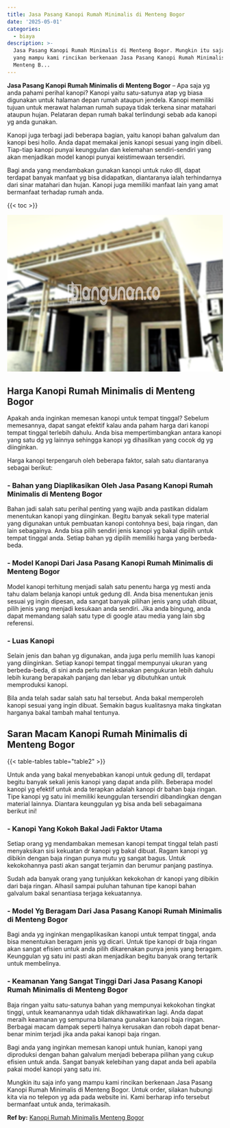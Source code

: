 ```yaml
---
title: Jasa Pasang Kanopi Rumah Minimalis di Menteng Bogor
date: '2025-05-01'
categories:
  - biaya
description: >-
  Jasa Pasang Kanopi Rumah Minimalis di Menteng Bogor. Mungkin itu saja info
  yang mampu kami rincikan berkenaan Jasa Pasang Kanopi Rumah Minimalis di
  Menteng B...
---
```


**Jasa Pasang Kanopi Rumah Minimalis di Menteng Bogor** – Apa saja yg anda pahami perihal kanopi? Kanopi yaitu satu-satunya atap yg biasa digunakan untuk halaman depan rumah ataupun jendela. Kanopi memiliki tujuan untuk merawat halaman rumah supaya tidak terkena sinar matahari ataupun hujan. Pelataran depan rumah bakal terlindungi sebab ada kanopi yg anda gunakan.

Kanopi juga terbagi jadi beberapa bagian, yaitu kanopi bahan galvalum dan kanopi besi hollo. Anda dapat memakai jenis kanopi sesuai yang ingin dibeli. Tiap-tiap kanopi punyai keunggulan dan kelemahan sendiri-sendiri yang akan menjadikan model kanopi punyai keistimewaan tersendiri.

Bagi anda yang mendambakan gunakan kanopi untuk ruko dll, dapat terdapat banyak manfaat yg bisa didapatkan, diantaranya ialah terhindarnya dari sinar matahari dan hujan. Kanopi juga memiliki manfaat lain yang amat bermanfaat terhadap rumah anda.

{{< toc >}}

![Jasa Pasang Kanopi Rumah Minimalis di Menteng Bogor](/images/harga-kanopi-minimalis-17.png)

## Harga Kanopi Rumah Minimalis di Menteng Bogor

Apakah anda inginkan memesan kanopi untuk tempat tinggal? Sebelum memesannya, dapat sangat efektif kalau anda paham harga dari kanopi tempat tinggal terlebih dahulu. Anda bisa mempertimbangkan antara kanopi yang satu dg yg lainnya sehingga kanopi yg dihasilkan yang cocok dg yg diinginkan.

Harga kanopi terpengaruh oleh beberapa faktor, salah satu diantaranya sebagai berikut:

### \- Bahan yang Diaplikasikan Oleh Jasa Pasang Kanopi Rumah Minimalis di Menteng Bogor

Bahan jadi salah satu perihal penting yang wajib anda pastikan didalam menentukan kanopi yang diinginkan. Begitu banyak sekali type material yang digunakan untuk pembuatan kanopi contohnya besi, baja ringan, dan lain sebagainya. Anda bisa pilih sendiri jenis kanopi yg bakal dipilih untuk tempat tinggal anda. Setiap bahan yg dipilih memiliki harga yang berbeda-beda.

### \- Model Kanopi Dari Jasa Pasang Kanopi Rumah Minimalis di Menteng Bogor

Model kanopi terhitung menjadi salah satu penentu harga yg mesti anda tahu dalam belanja kanopi untuk gedung dll. Anda bisa menentukan jenis sesuai yg ingin dipesan, ada sangat banyak pilihan jenis yang udah dibuat, pilih jenis yang menjadi kesukaan anda sendiri. Jika anda bingung, anda dapat memandang salah satu type di google atau media yang lain sbg referensi.

### \- Luas Kanopi

Selain jenis dan bahan yg digunakan, anda juga perlu memilih luas kanopi yang diinginkan. Setiap kanopi tempat tinggal mempunyai ukuran yang berbeda-beda, di sini anda perlu melaksanakan pengukuran lebih dahulu lebih kurang berapakah panjang dan lebar yg dibutuhkan untuk memproduksi kanopi.

Bila anda telah sadar salah satu hal tersebut. Anda bakal memperoleh kanopi sesuai yang ingin dibuat. Semakin bagus kualitasnya maka tingkatan harganya bakal tambah mahal tentunya.

## Saran Macam Kanopi Rumah Minimalis di Menteng Bogor

{{< table-tables table="table2" >}}

Untuk anda yang bakal menyebabkan kanopi untuk gedung dll, terdapat begitu banyak sekali jenis kanopi yang dapat anda pilih. Beberapa model kanopi yg efektif untuk anda terapkan adalah kanopi dr bahan baja ringan. Tipe kanopi yg satu ini memiliki keunggulan tersendiri dibandingkan dengan material lainnya. Diantara keunggulan yg bisa anda beli sebagaimana berikut ini!

### \- Kanopi Yang Kokoh Bakal Jadi Faktor Utama

Setiap orang yg mendambakan memesan kanopi tempat tinggal telah pasti menyaksikan sisi kekuatan dr kanopi yg bakal dibuat. Ragam kanopi yg dibikin dengan baja ringan punya mutu yg sangat bagus. Untuk kekokohannya pasti akan sangat terjamin dan berumur panjang pastinya.

Sudah ada banyak orang yang tunjukkan kekokohan dr kanopi yang dibikin dari baja ringan. Alhasil sampai puluhan tahunan tipe kanopi bahan galvalum bakal senantiasa terjaga kekuatannya.

### \- Model Yg Beragam Dari Jasa Pasang Kanopi Rumah Minimalis di Menteng Bogor

Bagi anda yg inginkan mengaplikasikan kanopi untuk tempat tinggal, anda bisa menentukan beragam jenis yg dicari. Untuk tipe kanopi dr baja ringan akan sangat efisien untuk anda pilih dikarenakan punya jenis yang beragam. Keunggulan yg satu ini pasti akan menjadikan begitu banyak orang tertarik untuk membelinya.

### \- Keamanan Yang Sangat Tinggi Dari Jasa Pasang Kanopi Rumah Minimalis di Menteng Bogor

Baja ringan yaitu satu-satunya bahan yang mempunyai kekokohan tingkat tinggi, untuk keamanannya udah tidak dikhawatirkan lagi. Anda dapat meraih keamanan yg sempurna bilamana gunakan kanopi baja ringan. Berbagai macam dampak seperti halnya kerusakan dan roboh dapat benar-benar minim terjadi jika anda pakai kanopi baja ringan.

Bagi anda yang inginkan memesan kanopi untuk hunian, kanopi yang diproduksi dengan bahan galvalum menjadi beberapa pilihan yang cukup efisien untuk anda. Sangat banyak kelebihan yang dapat anda beli apabila pakai model kanopi yang satu ini.

Mungkin itu saja info yang mampu kami rincikan berkenaan Jasa Pasang Kanopi Rumah Minimalis di Menteng Bogor. Untuk order, silakan hubungi kita via no telepon yg ada pada website ini. Kami berharap info tersebut bermanfaat untuk anda, terimakasih.

**Ref by:**  [Kanopi Rumah Minimalis Menteng Bogor](https://id.wikipedia.org/wiki/Kanopi)
